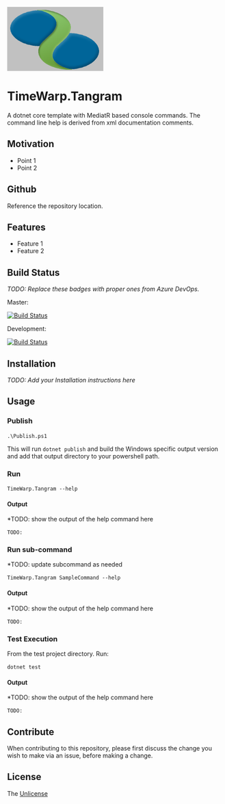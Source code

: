﻿![TimeWarp Logo](https://raw.githubusercontent.com/TimeWarpEngineering/blazor-state/master/assets/Logo.png)

# TimeWarp.Tangram
A dotnet core template with MediatR based console commands. 
The command line help is derived from xml documentation comments.

## Motivation

* Point 1
* Point 2

## Github

  Reference the repository location.  

## Features

* Feature 1
* Feature 2

## Build Status

*TODO: Replace these badges with proper ones from Azure DevOps.*

Master: 

[![Build Status](https://timewarpenterprises.visualstudio.com/Blazor-State/_apis/build/status/ConsoleTemplate-Yaml?branchName=master)](https://timewarpenterprises.visualstudio.com/Blazor-State/_build/latest?definitionId=14?branchName=master)

Development: 

[![Build Status](https://timewarpenterprises.visualstudio.com/Blazor-State/_apis/build/status/Development/ConsoleTemplate-Yaml?branchName=dev)](https://timewarpenterprises.visualstudio.com/Blazor-State/_build/latest?definitionId=13?branchName=dev)

## Installation

*TODO: Add your Installation instructions here*

## Usage

### Publish

```
.\Publish.ps1
```

This will run `dotnet publish` and build the Windows specific
output version and add that output directory to your powershell path.

### Run

```
TimeWarp.Tangram --help
```

#### Output

*TODO: show the output of the help command here
```
TODO:
```
### Run sub-command

*TODO: update subcommand as needed
```
TimeWarp.Tangram SampleCommand --help
```

#### Output
*TODO: show the output of the help command here
```
TODO:
```

### Test Execution

From the test project directory. Run:
```
dotnet test
```

#### Output
*TODO: show the output of the help command here

```
TODO:
```

## Contribute

When contributing to this repository,
please first discuss the change you wish to make via an issue, 
before making a change.

## License

The [Unlicense](https://choosealicense.com/licenses/unlicense/)
